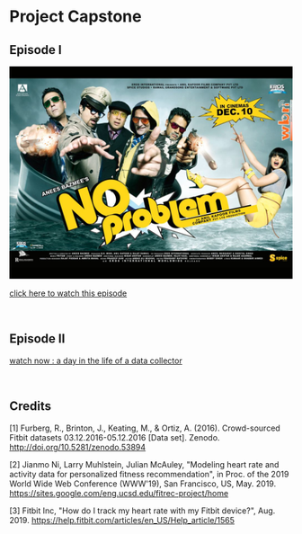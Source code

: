 # Project Capstone

## Episode I

![No Problem](images/part-01/No-Problem-Review-01.jpg)

[click here to watch this episode](documents/part-01.pdf)

<br>

## Episode II

[watch now : a day in the life of a data collector](documents/part-02.md)

<br>

## Credits

[1] Furberg, R., Brinton, J., Keating, M., & Ortiz, A. (2016). Crowd-sourced Fitbit datasets 03.12.2016-05.12.2016 [Data set]. Zenodo. http://doi.org/10.5281/zenodo.53894

[2] Jianmo Ni, Larry Muhlstein, Julian McAuley, "Modeling heart rate and activity data for personalized fitness recommendation", in Proc. of the 2019 World Wide Web Conference (WWW'19), San Francisco, US, May. 2019. https://sites.google.com/eng.ucsd.edu/fitrec-project/home

[3] Fitbit Inc, "How do I track my heart rate with my Fitbit device?", Aug. 2019. https://help.fitbit.com/articles/en_US/Help_article/1565
